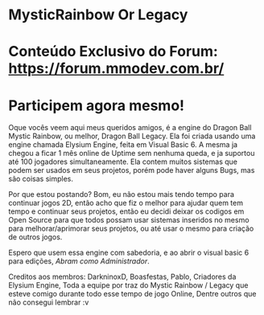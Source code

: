 # MysticRainbow Or Legacy
# Conteúdo Exclusivo do Forum: https://forum.mmodev.com.br/
# Participem agora mesmo!

Oque vocês veem aqui meus queridos amigos, é a engine do Dragon Ball Mystic Rainbow, ou melhor, Dragon Ball Legacy. Ela foi criada usando uma engine chamada Elysium Engine, feita em Visual Basic 6. A mesma ja chegou a ficar 1 mês online de Uptime sem nenhuma queda, e ja suportou até 100 jogadores simultaneamente. Ela contem muitos sistemas que podem ser usados em seus projetos, porém pode haver alguns Bugs, mas são coisas simples.

Por que estou postando? Bom, eu não estou mais tendo tempo para continuar jogos 2D, então acho que fiz o melhor para ajudar quem tem tempo e continuar seus projetos, então eu decidi deixar os codigos em Open Source para que todos possam usar sistemas inseridos no mesmo para melhorar/aprimorar seus projetos, ou até usar o mesmo para criação de outros jogos.

Espero que usem essa engine com sabedoria, e ao abrir o visual basic 6 para edições, *Abram como Administrador*.

Creditos aos membros: DarkninoxD, Boasfestas, Pablo, Criadores da Elysium Engine, Toda a equipe por traz do Mystic Rainbow / Legacy que esteve comigo durante todo esse tempo de jogo Online, Dentre outros que não consegui lembrar :v

